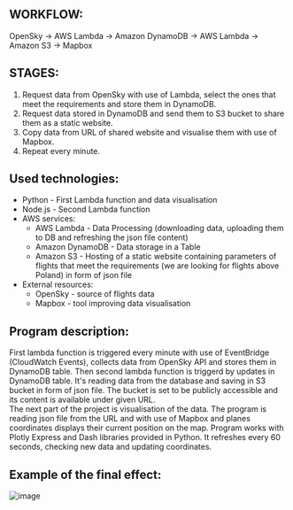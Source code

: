 ## WORKFLOW:
OpenSky -> AWS Lambda -> Amazon DynamoDB -> AWS Lambda -> Amazon S3 -> Mapbox

## STAGES:
1. Request data from OpenSky with use of Lambda, select the ones that meet the requirements and store them in DynamoDB.
2. Request data stored in DynamoDB and send them to S3 bucket to share them as a static website.
3. Copy data from URL of shared website and visualise them with use of Mapbox.
4. Repeat every minute.

## Used technologies:
- Python - First Lambda function and data visualisation
- Node.js - Second Lambda function
- AWS services:
  - AWS Lambda - Data Processing (downloading data, uploading them to DB and refreshing the json file content)
  - Amazon DynamoDB - Data storage in a Table
  - Amazon S3 - Hosting of a static website containing parameters of flights that meet the requirements (we are looking for flights above Poland) in form of json file
- External resources:
  - OpenSky - source of flights data
  - Mapbox -  tool improving data visualisation 

## Program description:
First lambda function is triggered every minute with use of EventBridge (CloudWatch Events), collects data from OpenSky API and stores them in DynamoDB table. Then second lambda function is triggerd by updates in DynamoDB table. It's reading data from the database and saving in S3 bucket in form of json file. The bucket is set to be publicly accessible and its content is available under given URL.</br>
The next part of the project is visualisation of the data. The program is reading json file from the URL and with use of Mapbox and planes coordinates displays their current position on the map. Program works with Plotly Express and Dash libraries provided in Python. It refreshes every 60 seconds, checking new data and updating coordinates.
  
## Example of the final effect:
![image](https://user-images.githubusercontent.com/40249412/155287064-26bb79b4-06b1-4bca-a809-7497534a28f2.png)

